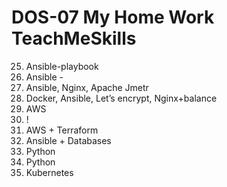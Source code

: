 # DOS-07 My Home Work TeachMeSkills

25. Ansible-playbook
26. Ansible -
28. Ansible, Nginx, Apache Jmetr
29. Docker, Ansible, Let’s encrypt, Nginx+balance
33. AWS
35. !
36. AWS + Terraform
41. Ansible + Databases
49. Python
50. Python
53. Kubernetes
